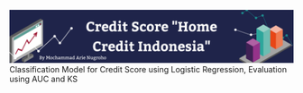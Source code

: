 ![This is an image](https://github.com/arienugroho050396/Credit-Score-HCI/blob/main/header.png)
Classification Model for Credit Score using Logistic Regression, Evaluation using AUC and KS 
 
 
  
 
